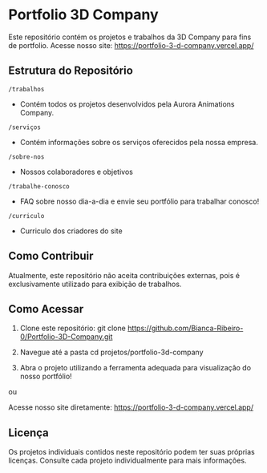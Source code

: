 # Portfolio 3D Company

Este repositório contém os projetos e trabalhos da 3D Company para fins de portfolio. Acesse nosso site: https://portfolio-3-d-company.vercel.app/

## Estrutura do Repositório

`/trabalhos`
  - Contém todos os projetos desenvolvidos pela Aurora Animations Company.

 `/serviços`
  - Contém informações sobre os serviços oferecidos pela nossa empresa.

 `/sobre-nos`
 - Nossos colaboradores e objetivos

 `/trabalhe-conosco`
 - FAQ sobre nosso dia-a-dia e envie seu portfólio para trabalhar conosco!

 `/curriculo`
 - Curriculo dos criadores do site
 

## Como Contribuir

Atualmente, este repositório não aceita contribuições externas, pois é exclusivamente utilizado para exibição de trabalhos.

## Como Acessar

1. Clone este repositório:
git clone https://github.com/Bianca-Ribeiro-0/Portfolio-3D-Company.git

2. Navegue até a pasta
cd projetos/portfolio-3d-company

3. Abra o projeto utilizando a ferramenta adequada para visualização do nosso portfólio!

ou

Acesse nosso site diretamente: https://portfolio-3-d-company.vercel.app/


## Licença

Os projetos individuais contidos neste repositório podem ter suas próprias licenças. Consulte cada projeto individualmente para mais informações.

